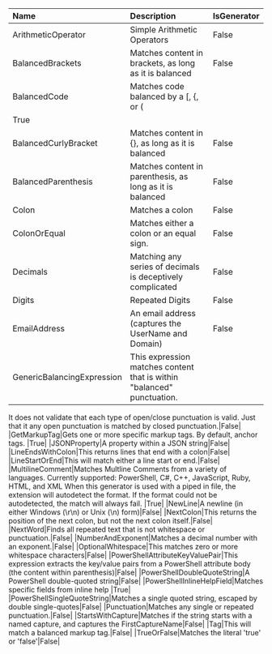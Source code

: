﻿|Name|Description|IsGenerator|
|:---|:----------|:----------|
|ArithmeticOperator|Simple Arithmetic Operators|False|
|BalancedBrackets|Matches content in brackets, as long as it is balanced|False|
|BalancedCode|Matches code balanced by a [, {, or (
|True|
|BalancedCurlyBracket|Matches content in {}, as long as it is balanced|False|
|BalancedParenthesis|Matches content in parenthesis, as long as it is balanced|False|
|Colon|Matches a colon|False|
|ColonOrEqual|Matches either a colon or an equal sign.|False|
|Decimals|Matching any series of decimals is deceptively complicated|False|
|Digits|Repeated Digits|False|
|EmailAddress|An email address (captures the UserName and Domain)|False|
|GenericBalancingExpression|This expression matches content that is within "balanced" punctuation.
It does not validate that each type of open/close punctuation is valid.
Just that it any open punctuation is matched by closed punctuation.|False|
|GetMarkupTag|Gets one or more specific markup tags.  By default, anchor tags.
|True|
|JSONProperty|A property within a JSON string|False|
|LineEndsWithColon|This returns lines that end with a colon|False|
|LineStartOrEnd|This will match either a line start or end.|False|
|MultilineComment|Matches Multline Comments from a variety of languages.
Currently supported: PowerShell, C#, C++, JavaScript, Ruby, HTML, and XML
When this generator is used with a piped in file, the extension will autodetect the format.
If the format could not be autodetected, the match will always fail.
|True|
|NewLine|A newline (in either Windows (\r\n) or Unix (\n) form)|False|
|NextColon|This returns the position of the next colon, but not the next colon itself.|False|
|NextWord|Finds all repeated text that is not whitespace or punctuation.|False|
|NumberAndExponent|Matches a decimal number with an exponent.|False|
|OptionalWhitespace|This matches zero or more whitespace characters|False|
|PowerShellAttributeKeyValuePair|This expression extracts the key/value pairs from a PowerShell attribute body (the content within parenthesis)|False|
|PowerShellDoubleQuoteString|A PowerShell double-quoted string|False|
|PowerShellInlineHelpField|Matches specific fields from inline help
|True|
|PowerShellSingleQuoteString|Matches a single quoted string, escaped by double single-quotes|False|
|Punctuation|Matches any single or repeated punctuation.|False|
|StartsWithCapture|Matches if the string starts with a named capture, and captures the FirstCaptureName|False|
|Tag|This will match a balanced markup tag.|False|
|TrueOrFalse|Matches the literal 'true' or 'false'|False|
